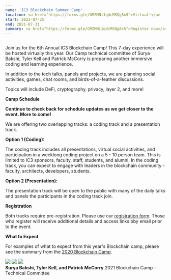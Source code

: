 ```yaml
---
name: 'IC3 Blockchain Summer Camp'
location: <a href="https://forms.gle/GMZMNi1qdcMSQg8x5">Virtual!</a>
start: 2021-07-25
end: 2021-07-31
summary: <a href="https://forms.gle/GMZMNi1qdcMSQg8x5">Register now</a> to join us for the 6th Annual IC3 Blockchain Summer Camp! This seven day experience will be hosted virtually this year. Once again led by our camp technical committee, featuring Surya Bakshi, Tyler Kell, and Patrick McCorry. Prepare for another immersive coding and learning experience with us!
---
```


<div class="ui piled segment">
  <img class="ui centered image" src="../images/events/blockchain-camp-2020/ic3 logo new.png" alt="" />
</div>

Join us for the 6th Annual IC3 Blockchain Camp! This 7-day experience will be hosted virtually this year. Our Camp technical committee of Surya Bakshi, Tyler Kell and Patrick McCorry is preparing another immersive coding and learning experience. 

In addition to the tech talks, panels and projects, we are planning social activities, games, chat rooms, and birds-of-a-feather discussions.

Topics will include DeFi, cryptography, privacy, layer 2, and more! 

**Camp Schedule**

<div class="ui center aligned basic segment">
  <div class="ui centered image">
    <img class="ui image" src="../images/events/blockchain-camp-2021/CodingTrackSchedule (2).jpg" alt="" />
  </div>
  <div class="ui bottom attached message">
    <strong>Continue to check back for schedule updates as we get closer to the event. More to come!</strong><br>
  </div>
</div>

We are offering two overlapping tracks: a coding track and a presentation track.


**Option 1 (Coding):**

The coding track includes all presentations, virtual social activities, and participation in a weeklong coding project on a 5 - 10 person team. This is limited to IC3 sponsors, faculty, staff, students, and alumni. In the coding track, you can expect to engage with leaders in the blockchain community - faculty, architects, developers, students.


**Option 2 (Presentation):**

The presentation track will be open to the public with many of the daily talks and panels the participants in the coding track join.


**Registration**

Both tracks require pre-registration. Please use our <a href="https://forms.gle/GMZMNi1qdcMSQg8x5">registration form</a>. Those who register will receive additional details and access links bby email prior to the event. 


**What to Expect**

For examples of what to expect from this year's Blockchain camp, please see the summary from the <a href="https://www.initc3.org/events/2020-07-26-ic3-blockchain-camp">2020 Blockchain Camp</a>.


<div class="ui center aligned basic segment">
    <div class="ui small images">
        <img class="ui image" src="../images/events/blockchain-camp-2020/bakshi.png" />
        <img class="ui image" src="../images/events/blockchain-camp-2020/tylerkell.jpg" />
        <img class="ui image" src="../images/events/blockchain-camp-2020/paddy.jpg" />
    </div>
   <div class="ui bottom attached message">
     <strong>Surya Bakshi, Tyler Kell, and Patrick McCorry</strong>
     2021 Blockchain Camp - Technical Committee
  </div>
</div>
